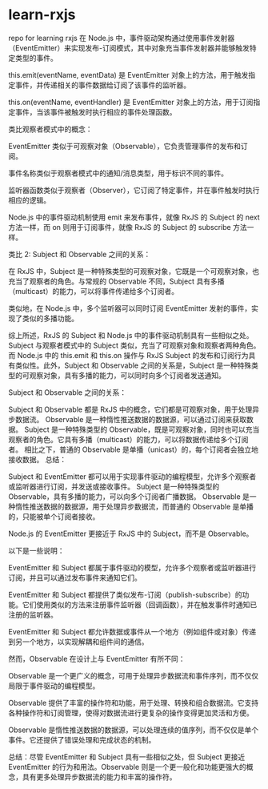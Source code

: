 # learn-rxjs
repo for learning rxjs
在 Node.js 中，事件驱动架构通过使用事件发射器（EventEmitter）来实现发布-订阅模式，其中对象充当事件发射器并能够触发特定类型的事件。

this.emit(eventName, eventData) 是 EventEmitter 对象上的方法，用于触发指定事件，并传递相关的事件数据给订阅了该事件的监听器。

this.on(eventName, eventHandler) 是 EventEmitter 对象上的方法，用于订阅指定事件，当该事件被触发时执行相应的事件处理函数。

类比观察者模式中的概念：

EventEmitter 类似于可观察对象（Observable），它负责管理事件的发布和订阅。

事件名称类似于观察者模式中的通知/消息类型，用于标识不同的事件。

监听器函数类似于观察者（Observer），它订阅了特定事件，并在事件触发时执行相应的逻辑。

Node.js 中的事件驱动机制使用 emit 来发布事件，就像 RxJS 的 Subject 的 next 方法一样，而 on 则用于订阅事件，就像 RxJS 的 Subject 的 subscribe 方法一样。

类比 2: Subject 和 Observable 之间的关系：

在 RxJS 中，Subject 是一种特殊类型的可观察对象，它既是一个可观察对象，也充当了观察者的角色。与常规的 Observable 不同，Subject 具有多播（multicast）的能力，可以将事件传递给多个订阅者。

类似地，在 Node.js 中，多个监听器可以同时订阅 EventEmitter 发射的事件，实现了类似的多播功能。

综上所述，RxJS 的 Subject 和 Node.js 中的事件驱动机制具有一些相似之处。Subject 与观察者模式中的 Subject 类似，充当了可观察对象和观察者两种角色。而 Node.js 中的 this.emit 和 this.on 操作与 RxJS Subject 的发布和订阅行为具有类似性。此外，Subject 和 Observable 之间的关系是，Subject 是一种特殊类型的可观察对象，具有多播的能力，可以同时向多个订阅者发送通知。




Subject 和 Observable 之间的关系：

Subject 和 Observable 都是 RxJS 中的概念，它们都是可观察对象，用于处理异步数据流。
Observable 是一种惰性推送数据的数据源，可以通过订阅来获取数据。
Subject 是一种特殊类型的 Observable，既是可观察对象，同时也可以充当观察者的角色。它具有多播（multicast）的能力，可以将数据传递给多个订阅者。
相比之下，普通的 Observable 是单播（unicast）的，每个订阅者会独立地接收数据。
总结：

Subject 和 EventEmitter 都可以用于实现事件驱动的编程模型，允许多个观察者或监听器进行订阅，并发送或接收事件。
Subject 是一种特殊类型的 Observable，具有多播的能力，可以向多个订阅者广播数据。
Observable 是一种惰性推送数据的数据源，用于处理异步数据流，而普通的 Observable 是单播的，只能被单个订阅者接收。


Node.js 的 EventEmitter 更接近于 RxJS 中的 Subject，而不是 Observable。

以下是一些说明：

EventEmitter 和 Subject 都属于事件驱动的模型，允许多个观察者或监听器进行订阅，并且可以通过发布事件来通知它们。

EventEmitter 和 Subject 都提供了类似发布-订阅（publish-subscribe）的功能。它们使用类似的方法来注册事件监听器（回调函数），并在触发事件时通知已注册的监听器。

EventEmitter 和 Subject 都允许数据或事件从一个地方（例如组件或对象）传递到另一个地方，以实现解耦和组件间的通信。

然而，Observable 在设计上与 EventEmitter 有所不同：

Observable 是一个更广义的概念，可用于处理异步数据流和事件序列，而不仅仅局限于事件驱动的编程模型。

Observable 提供了丰富的操作符和功能，用于处理、转换和组合数据流。它支持各种操作符和订阅管理，使得对数据流进行更复杂的操作变得更加灵活和方便。

Observable 是惰性推送数据的数据源，可以处理连续的值序列，而不仅仅是单个事件。它还提供了错误处理和完成状态的机制。

总结：尽管 EventEmitter 和 Subject 具有一些相似之处，但 Subject 更接近 EventEmitter 的行为和用法。Observable 则是一个更一般化和功能更强大的概念，具有更多处理异步数据流的能力和丰富的操作符。

